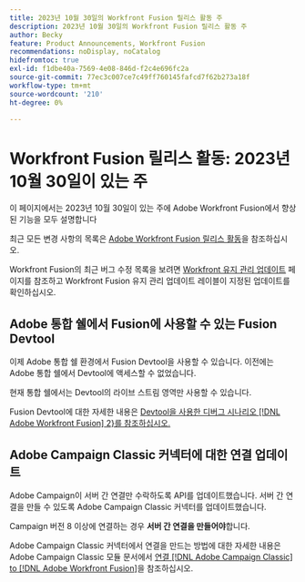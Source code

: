 ```yaml
---
title: 2023년 10월 30일의 Workfront Fusion 릴리스 활동 주
description: 2023년 10월 30일의 Workfront Fusion 릴리스 활동 주
author: Becky
feature: Product Announcements, Workfront Fusion
recommendations: noDisplay, noCatalog
hidefromtoc: true
exl-id: f1dbe40a-7569-4e08-846d-f2c4e696fc2a
source-git-commit: 77ec3c007ce7c49ff760145fafcd7f62b273a18f
workflow-type: tm+mt
source-wordcount: '210'
ht-degree: 0%

---
```


# Workfront Fusion 릴리스 활동: 2023년 10월 30일이 있는 주

이 페이지에서는 2023년 10월 30일이 있는 주에 Adobe Workfront Fusion에서 향상된 기능을 모두 설명합니다

최근 모든 변경 사항의 목록은 [Adobe Workfront Fusion 릴리스 활동](/help/workfront-fusion/fusion-product-releases/fusion-release-activity.md)을 참조하십시오.

Workfront Fusion의 최근 버그 수정 목록을 보려면 [Workfront 유지 관리 업데이트](https://experienceleague.adobe.com/docs/workfront-known-issues/releases/current-updates.html?lang=ko) 페이지를 참조하고 Workfront Fusion 유지 관리 업데이트 레이블이 지정된 업데이트를 확인하십시오.

## Adobe 통합 쉘에서 Fusion에 사용할 수 있는 Fusion Devtool

이제 Adobe 통합 쉘 환경에서 Fusion Devtool을 사용할 수 있습니다. 이전에는 Adobe 통합 쉘에서 Devtool에 액세스할 수 없었습니다.

현재 통합 쉘에서는 Devtool의 라이브 스트림 영역만 사용할 수 있습니다.

Fusion Devtool에 대한 자세한 내용은 [Devtool을 사용한 디버그 시나리오 [!DNL Adobe Workfront Fusion] 2&rbrace;를 참조하십시오.](/help/workfront-fusion/manage-scenarios/debug-a-scenario.md)

## Adobe Campaign Classic 커넥터에 대한 연결 업데이트

Adobe Campaign이 서버 간 연결만 수락하도록 API를 업데이트했습니다. 서버 간 연결을 만들 수 있도록 Adobe Campaign Classic 커넥터를 업데이트했습니다.

Campaign 버전 8 이상에 연결하는 경우 **서버 간 연결을 만들어야**&#x200B;합니다.

Adobe Campaign Classic 커넥터에서 연결을 만드는 방법에 대한 자세한 내용은 Adobe Campaign Classic 모듈 문서에서 [연결 [!DNL Adobe Campaign Classic] to [!DNL Adobe Workfront Fusion]](/help/workfront-fusion/references/apps-and-modules/adobe-connectors/adobe-campaign-classic-connector.md#connect-adobe-campaign-to-adobe-workfront-fusion)을 참조하십시오.

